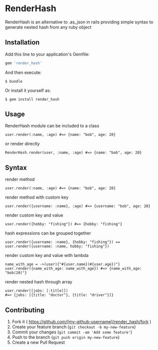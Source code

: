 # RenderHash

RenderHash is an alternative to .as_json in rails providing simple syntax to
generate nested hash from any ruby object

## Installation

Add this line to your application's Gemfile:

```ruby
gem 'render_hash'
```

And then execute:

    $ bundle

Or install it yourself as:

    $ gem install render_hash

## Usage
RenderHash module can be included to a class

    user.render(:name, :age) #=> {name: "bob", age: 20}

or render directly

    RenderHash.render(user, :name, :age) #=> {name: "bob", age: 20}

## Syntax

render method

    user.render(:name, :age) #=> {name: "bob", age: 20}

render method with custom key

    user.render({username: :name}, :age) #=> {username: "bob", age: 20}

render custom key and value

    user.render({hobby: "fishing"}) #=> {hobby: "fishing"}

hash expressions can be grouped together

    user.render({username: :name}, {hobby: "fishing"}) ==
    user.render({username: :name, hobby: "fishing"})

render custom key and value with lambda

    name_with_age = ->(user){"#{user.name}(#{user.age})"}
    user.render({name_with_age: name_with_age}) #=> {name_with_age: "bob(20)"}

render nested hash through array

    user.render([jobs: [:title]])
    #=> {jobs: [{title: "doctor"}, {title: "driver"}]}

## Contributing

1. Fork it ( https://github.com/[my-github-username]/render_hash/fork )
2. Create your feature branch (`git checkout -b my-new-feature`)
3. Commit your changes (`git commit -am 'Add some feature'`)
4. Push to the branch (`git push origin my-new-feature`)
5. Create a new Pull Request
